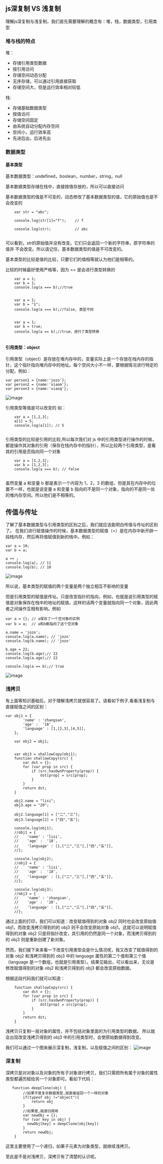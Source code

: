 ## js深复制 VS 浅复制

理解js深复制与浅复制，我们首先需要理解的概念有：堆，栈，数据类型，引用类型

### 堆与栈的特点

堆：
- 存储引用类型数据
- 按引用访问
- 存储空间动态分配
- 无序存储，可以通过引用直接获取
- 存储空间大，但是运行效率相对较低


栈: 
- 存储基础数据类型
- 按值访问
- 存储空间固定
- 由系统自动分配内存空间
- 空间小，运行效率高
- 先进后出，后进先出

### 数据类型

#### 基本类型

基本数据类型：undefined，boolean，number，string，null

基本数据类型存储在栈中，直接按值存放的，所以可以直接访问

基本数据类型的值是不可变的，动态修改了基本数据类型的值，它的原始值也是不会改变的

```
    var str = "abc";
    
    console.log(str[1]="f");    // f
    
    console.log(str);           // abc
    
```
可以看到，str的原始值并没有改变。它们只会返回一个新的字符串，原字符串的值并 不会改变。所以请记住，基本数据类型的值是不可改变的。

基本类型的比较是值的比较，只要它们的值相等就认为他们是相等的。

比较的时候最好使用严格等，因为 == 是会进行类型转换的
```
    var a = 1;
    var b = 1;
    console.log(a === b);//true
    
    
    var a = 1;
    var b = "1";
    console.log(a === b);//false, 类型不同
    
    
    var a = 1;
    var b = true;
    console.log(a == b);//true，进行了类型转换
    
```


#### 引用类型：object

引用类型（object）是存放在堆内存中的，变量实际上是一个存放在栈内存的指针，这个指针指向堆内存中的地址。每个空间大小不一样，要根据情况进行特定的分配，例如：

```
var person1 = {name:'jozo'};
var person2 = {name:'xiaom'};
var person3 = {name:'xiaoq'};

```

![image](https://img.maihaoche.com/2E895EBC-3F77-47C5-A5D0-95ABED2888D8.jpg)

引用类型等值是可以改变的
如：
```
    var a = [1,2,3];
    a[1] = 5;
    console.log(a[1]); // 5
    
```

引用类型的比较是引用的比较,所以每次我们对 js 中的引用类型进行操作的时候，都是操作其对象的引用（保存在栈内存中的指针），所以比较两个引用类型，是看其的引用是否指向同一个对象

```
    var a = [1,2,3];
    var b = [1,2,3];
    console.log(a === b); // false
    
```

虽然变量 a 和变量 b 都是表示一个内容为 1，2，3 的数组，但是其在内存中的位置不一样，也就是说变量 a 和变量 b 指向的不是同一个对象，指向的不是同一处的堆内存空间。所以他们是不相等的。

## 传值与传址

了解了基本数据类型与引用类型的区别之后，我们就应该能明白传值与传址的区别了。
在我们进行赋值操作的时候，基本数据类型的赋值（=）是在内存中新开辟一段栈内存，然后再将值赋值到新的栈中。例如：

```
var a = 10;
var b = a;

a ++ ;
console.log(a); // 11
console.log(b); // 10

```

![image](https://img.maihaoche.com/D8E8F0B8-C6FF-41AC-AD90-37FF8CF7B4E3.jpg)

所以说，基本类型的赋值的两个变量是两个独立相互不影响的变量

但是引用类型的赋值是传址。只是改变指针的指向，例如，也就是说引用类型的赋值是对象保存在栈中的地址的赋值，这样的话两个变量就指向同一个对象，因此两者之间操作互相有影响。例如
```
var a = {}; // a保存了一个空对象的实例
var b = a;  // a和b都指向了这个空对象

a.name = 'jozo';
console.log(a.name); // 'jozo'
console.log(b.name); // 'jozo'

b.age = 22;
console.log(b.age);// 22
console.log(a.age);// 22

console.log(a == b);// true

```

![image](https://img.maihaoche.com/6E31840B-70E3-484B-A902-E20CDF743846.jpg)

### 浅拷贝

有上面等知识基础后，对于理解浅拷贝就很容易了。请看如下例子,看看浅复制与直接赋值之间的区别：
```
var obj1 = {
        'name' : 'zhangsan',
        'age' :  '18',
        'language' : [1,[2,3],[4,5]],
    };

    var obj2 = obj1;


    var obj3 = shallowCopy(obj1);
    function shallowCopy(src) {
        var dst = {};
        for (var prop in src) {
            if (src.hasOwnProperty(prop)) {
                dst[prop] = src[prop];
            }
        }
        return dst;
    }

    obj2.name = "lisi";
    obj3.age = "20";

    obj2.language[1] = ["二","三"];
    obj3.language[2] = ["四","五"];

    console.log(obj1);  
    //obj1 = {
    //    'name' : 'lisi',
    //    'age' :  '18',
    //    'language' : [1,["二","三"],["四","五"]],
    //};

    console.log(obj2);
    //obj2 = {
    //    'name' : 'lisi',
    //    'age' :  '18',
    //    'language' : [1,["二","三"],["四","五"]],
    //};

    console.log(obj3);
    //obj3 = {
    //    'name' : 'zhangsan',
    //    'age' :  '20',
    //    'language' : [1,["二","三"],["四","五"]],
    //};
```

通过上面的打印，我们可以知道：改变赋值得到的对象 obj2 同时也会改变原始值 obj1，而改变浅拷贝得到的的 obj3 则不会改变原始对象 obj1。这就可以说明赋值得到的对象 obj2 只是将指针改变，其引用的仍然是同一个对象，而浅拷贝得到的的 obj3 则是重新创建了新对象。

然而，我们接下来来看一下改变引用类型会是什么情况呢，我又改变了赋值得到的对象 obj2 和浅拷贝得到的 obj3 中的 language 属性的第二个值和第三个值（language 是一个数组，也就是引用类型）。结果见输出，可以看出来，无论是修改赋值得到的对象 obj2 和浅拷贝得到的 obj3 都会改变原始数据。

根据这段代码我们就可以知道：
```
    function shallowCopy(src) {
        var dst = {};
        for (var prop in src) {
            if (src.hasOwnProperty(prop)) {
                dst[prop] = src[prop];
            }
        }
        return dst;
    }
```

浅拷贝只复制一层对象的属性，并不包括对象里面的为引用类型的数据。
所以就会出现改变浅拷贝得到的 obj3 中的引用类型时，会使原始数据得到改变。

我们可以通过一个图来展示深复制，浅复制，以及赋值之间的区别：
![image](https://img.maihaoche.com/DCCF2D44-0569-4E19-A2F2-75FF1145C4AF.jpg)

### 深复制
深拷贝是对对象以及对象的所有子对象进行拷贝，我们只需把所有属于对象的属性类型都遍历赋给另一个对象即可。看如下代码：
```
   function deepClone(obj) {
        //如果不是复杂数据类型,就直接返回一个一样的对象
        if(typeof obj !="object"){
            return obj
        }
        //如果是,就递归调用
        var newObj = {};
        for (var key in obj) {
          newObj[key] = deepClone(obj[key])
        }
        return newObj;
    }
```

这里主要使用了一个递归，如果子元素为对象类型，就继续浅拷贝。


至此是不是对浅拷贝，深拷贝有了清楚的认识呢。





